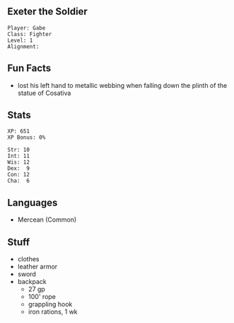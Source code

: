 
## Exeter the Soldier

    Player: Gabe
    Class: Fighter
    Level: 1
    Alignment: 

## Fun Facts

* lost his left hand to metallic webbing when falling down the plinth of the
  statue of Cosativa

## Stats

    XP: 651
    XP Bonus: 0%

    Str: 10
    Int: 11
    Wis: 12
    Dex:  9
    Con: 12
    Cha:  6

## Languages

- Mercean (Common)

## Stuff

* clothes
* leather armor
* sword
* backpack
  * 27 gp
  * 100' rope
  * grappling hook
  * iron rations, 1 wk

